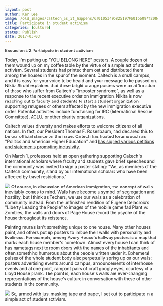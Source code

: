 ```yaml
---
layout: post
author: Ker Lee
image: /old_images/caltech_as_it_happens/6a0105349b8251970b01bb097f208c970d.jpg
title: Participate in student activism
categories: [culture]
status: Publish
date: 2017-03-03
---
```


Excursion #2:Participate in student activism

Today, I'm putting up "YOU BELONG HERE" posters. A couple dozen of them wound up on my coffee table by the virtue of a simple act of student activism. Several students had printed them out and distributed them among the houses in the spur of the moment. Caltech is a small campus, and it is easy for your voice to be heard and your message to be passed on. Nikita Sirohi explained that these bright orange posters were an affirmation of those who suffer from Caltech's "imposter syndrome", as well as a response to the recent executive order on immigration. Nikita is now reaching out to faculty and students to start a student organization supporting refugees or others affected by the new immigration executive order. Potential activities include fundraising for IRC (International Rescue Committee), ACLU, or other charity organizations.

Caltech values diversity and makes efforts to welcome citizens of all nations. In fact, our President Thomas F. Rosenbaum, had declared this to be our official stance on the issue. Caltech has hosted forums such as "Politics and American Higher Education" and [has signed various petitions and statements promoting inclusivity](https://www.caltech.edu/content/immigration-update-0).

On March 1, professors held an open gathering supporting Caltech's international scholars where faculty and students gave brief speeches and the community was invited to sign a poster stating: "We, as members of the Caltech community, stand by our international scholars who have been affected by travel restrictions."


![](/old_images/6a01b7c8d66748970b01b8d2665fb2970c-pi.jpg)
Of course, in discussion of American immigration, the concept of walls inevitably comes to mind. Walls have become a symbol of segregation and hostility, but I think as Techers, we use our walls as a celebration of community instead. From the unfinished rendition of Eugene Delacroix's "Liberty Leading the People" to images of the mobile game fad Plant vs Zombies, the walls and doors of Page House record the psyche of the house throughout its existence.

Painting murals isn't something unique to one house. Many other houses paint, and others put up posters to imbue their walls with personality and liveliness. For example, among Avery House's hallway posters is a map that marks each house member's hometown. Almost every house I can think of has nametags next to room doors with the names of the inhabitants and often something humorous about the people written under it. Ephemeral pulses of the whole student body also perpetually spring up on our walls: posters advertising events around campus, announcements of interhouse events and at one point, rampant pairs of craft googly eyes, courtesy of a Lloyd House prank. The point is, each house's walls are ever-changing representations of the house's culture in conversation with those of other students in the community.


![](/old_images/caltech_as_it_happens/6a0105349b8251970b01b8d2665fe9970c.jpg)
So, armed with just masking tape and paper, I set out to participate in a simple act of student activism.

